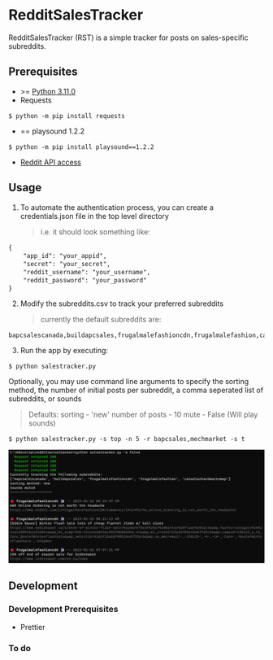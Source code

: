 # RedditSalesTracker

RedditSalesTracker (RST) is a simple tracker for posts on sales-specific subreddits.

## Prerequisites

- \>= [Python 3.11.0](https://www.python.org/downloads/)
- Requests

```
$ python -m pip install requests
```

- == playsound 1.2.2

```
$ python -m pip install playsound==1.2.2
```

- [Reddit API access](https://github.com/reddit-archive/reddit/wiki/OAuth2)

## Usage

1. To automate the authentication process, you can create a credentials.json file in the top level directory
   > i.e. it should look something like:

```
{
    "app_id": "your_appid",
    "secret": "your_secret",
    "reddit_username": "your_username",
    "reddit_password": "your_password"
}
```

2. Modify the subreddits.csv to track your preferred subreddits
   > currently the default subreddits are:

```
bapcsalescanada,buildapcsales,frugalmalefashioncdn,frugalmalefashion,canadianhardwareswap
```

3. Run the app by executing:

```
$ python salestracker.py
```

Optionally, you may use command line arguments to specify the sorting method, the number of initial posts per subreddit, a comma seperated list of subreddits, or sounds

> Defaults:
> sorting - 'new'
> number of posts - 10
> mute - False (Will play sounds)

```
$ python salestracker.py -s top -n 5 -r bapcsales,mechmarket -s t
```

![Example output](docs/img/example1.PNG)

## Development

### Development Prerequisites

- Prettier

### To do
